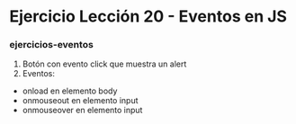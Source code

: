 # Ejercicio Lección 20 - Eventos en JS
### ejercicios-eventos 
 
1. Botón con evento click que muestra un alert 
2. Eventos:
  * onload en elemento body
  * onmouseout en elemento input
  * onmouseover en elemento input